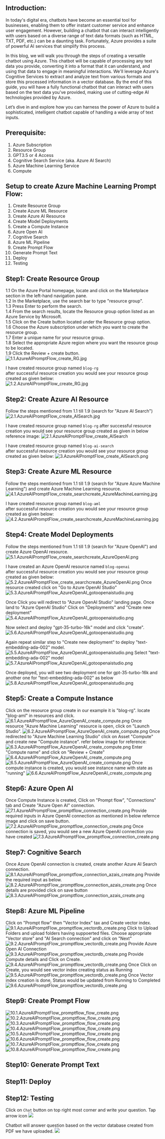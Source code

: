 ## Introduction:  
In today's digital era, chatbots have become an essential tool for businesses, enabling them to offer instant customer service and enhance user engagement. However, building a chatbot that can interact intelligently with users based on a diverse range of text data formats (such as HTML, TXT, PDF, etc.) can be a daunting task. Fortunately, Azure provides a suite of powerful AI services that simplify this process.

In this blog, we will walk you through the steps of creating a versatile chatbot using Azure. This chatbot will be capable of processing any text data you provide, converting it into a format that it can understand, and using that data to engage in meaningful interactions. We'll leverage Azure's Cognitive Services to extract and analyze text from various formats and store this processed information in a vector database. By the end of this guide, you will have a fully functional chatbot that can interact with users based on the text data you've provided, making use of cutting-edge AI technologies provided by Azure.

Let’s dive in and explore how you can harness the power of Azure to build a sophisticated, intelligent chatbot capable of handling a wide array of text inputs.

## Prerequisite: 
1. Azure Subscription 
2. Resource Group
3. GPT3.5 or 4 Access
4. Cognitive Search Service (aka. Azure AI Search)
5. Azure Machine Learning Service
6. Compute

## Setup to create Azure Machine Learning Prompt Flow: 
1. Create Resource Group  
2. Create Azure ML Resource  
3. Create Azure AI Resource  
4. Create Model Deployments  
5. Create a Compute Instance  
6. Azure Open AI  
7. Cognitive Search   
8. Azure ML Pipeline  
9. Create Prompt Flow  
10. Generate Prompt Text  
11. Deploy  
12. Testing  
   
## Step1: Create Resource Group
1.1 On the Azure Portal homepage, locate and click on the Marketplace section in the left-hand navigation pane.  
1.2 In the Marketplace, use the search bar to type "resource group".  
1.3 Press Enter to perform the search.  
1.4 From the search results, locate the Resource group option listed as an Azure Service by Microsoft.  
1.5 Click on the Create button located under the Resource group option.  
1.6 Choose the Azure subscription under which you want to create the resource group.  
1.7 Enter a unique name for your resource group.  
1.8 Select the appropriate Azure region where you want the resource group to be located.  
1.9 Click the Review + create button.  
![1.1.AzureAIPromptFlow_create_RG.jpg](../azureai-promt-flow/images/1.1.AzureAIPromptFlow_create_RG.png)

I have created resource group named ```blog-rg```  
after successful resource creation you would see your resource group created as given below:  
![1.2.AzureAIPromptFlow_create_RG.jpg](../azureai-promt-flow/images/1.2.AzureAIPromptFlow_create_RG.png)

## Step2: Create Azure AI Resource
Follow the steps mentioned from 1.1 till 1.9 (search for "Azure AI Search")
![2.1.AzureAIPromptFlow_create_AISearch.jpg](../azureai-promt-flow/images/2.1.AzureAIPromptFlow_create_AISearch.png)

I have created resource group named ```blog-rg``` 
after successful resource creation you would see your resource group created as given in below reference image:
![2.1.AzureAIPromptFlow_create_AISearch](../azureai-promt-flow/images/2.2.AzureAIPromptFlow_create_AISearch.png)

I have created resource group named ```blog-ai-search```  
after successful resource creation you would see your resource group created as given below: 
![3.AzureAIPromptFlow_create_AISearch.png](../azureai-promt-flow/images/3.AzureAIPromptFlow_create_AISearch.png)


## Step3: Create Azure ML Resource
Follow the steps mentioned from 1.1 till 1.9 (search for "Azure Azure Machine Learning") and create Azure Machine Learning resource.
![4.1.AzureAIPromptFlow_create_searchcreate_AzureMachineLearning.jpg](../azureai-promt-flow/images/4.1.AzureAIPromptFlow_create_searchcreate_AzureMachineLearning.png)

I have created resource group named ```blog-aml```  
after successful resource creation you would see your resource group created as given below: 
![4.2.AzureAIPromptFlow_create_searchcreate_AzureMachineLearning.jpg](../azureai-promt-flow/images/4.2.AzureAIPromptFlow_create_searchcreate_AzureMachineLearning.png)

## Step4: Create Model Deployments 
Follow the steps mentioned from 1.1 till 1.9 (search for "Azure OpenAI") and create Azure OpenAI resource.
![5.1.AzureAIPromptFlow_create_searchcreate_AzureOpenAI.png](../azureai-promt-flow/images/5.1.AzureAIPromptFlow_create_searchcreate_AzureOpenAI.png)

I have created an Azure OpenAI resource named ```blog-openai```  
after successful resource creation you would see your resource group created as given below: 
![5.2.AzureAIPromptFlow_create_searchcreate_AzureOpenAI.png](../azureai-promt-flow/images/5.2.AzureAIPromptFlow_create_searchcreate_AzureOpenAI.png)
Once resource created click on "Go to Azure OpenAI Studio" 
![5.3.AzureAIPromptFlow_AzureOpenAI_gotoopenaistudio.png](../azureai-promt-flow/images/5.3.AzureAIPromptFlow_AzureOpenAI_gotoopenaistudio.png)

Once Click you will redirect to "Azure OpenAI Studio" landing page.
Once land to "Azure OpenAI Studio" Click on "Deployments" and "Create new deployment"
![5.4.AzureAIPromptFlow_AzureOpenAI_gotoopenaistudio.png](../azureai-promt-flow/images/5.4.AzureAIPromptFlow_AzureOpenAI_create_deployment.png)

Now select and deploy "gpt-35-turbo-16k" model and click "create".
![5.6.AzureAIPromptFlow_AzureOpenAI_gotoopenaistudio.png](../azureai-promt-flow/images/5.6.AzureAIPromptFlow_AzureOpenAI_create_deployment.png)

Again repeat similar step to "Create new deployment" to deploy "text-embedding-ada-002" model.
![5.5.AzureAIPromptFlow_AzureOpenAI_gotoopenaistudio.png](../azureai-promt-flow/images/5.5.AzureAIPromptFlow_AzureOpenAI_create_deployment.png)
Select "text-embedding-ada-002" model
![5.7.AzureAIPromptFlow_AzureOpenAI_gotoopenaistudio.png](../azureai-promt-flow/images/5.7.AzureAIPromptFlow_AzureOpenAI_create_deployment.png)

Once deployed, you will see two deployment one for gpt-35-turbo-16k and another one for "text-embedding-ada-002" as below
![5.8.AzureAIPromptFlow_AzureOpenAI_gotoopenaistudio.png](../azureai-promt-flow/images/5.8.AzureAIPromptFlow_AzureOpenAI_create_deployment.png)

## Step5: Create a Compute Instance 
Click on the resource group create in our example it is "blog-rg". locate "blog-aml" in resources and click.
![6.1.AzureAIPromptFlow_AzureOpenAI_create_compute.png](../azureai-promt-flow/images/6.1.AzureAIPromptFlow_AzureOpenAI_create_compute.png)
Once resource "Azure Machine Learning" resource is open, click on "Launch Studio".
![6.2.AzureAIPromptFlow_AzureOpenAI_create_compute.png](../azureai-promt-flow/images/6.2.AzureAIPromptFlow_AzureOpenAI_create_compute.png)
Once redirected to "Azure Machine Learning Studio" click on Asset "Compute" and create new "Compute instance". refer below image for reference:
![6.3.AzureAIPromptFlow_AzureOpenAI_create_compute.png](../azureai-promt-flow/images/6.3.AzureAIPromptFlow_AzureOpenAI_create_compute.png)
Enter "Compute name" and click on "Review + Create" 
![6.4.AzureAIPromptFlow_AzureOpenAI_create_compute.png](../azureai-promt-flow/images/6.4.AzureAIPromptFlow_AzureOpenAI_create_compute.png)
![6.5.AzureAIPromptFlow_AzureOpenAI_create_compute.png](../azureai-promt-flow/images/6.5.AzureAIPromptFlow_AzureOpenAI_create_compute.png)
Once compute instance is created, you would see instance name with state as "running" 
![6.6.AzureAIPromptFlow_AzureOpenAI_create_compute.png](../azureai-promt-flow/images/6.6.AzureAIPromptFlow_AzureOpenAI_create_compute.png)

## Step6: Azure Open AI 
Once Compute Instance is created, Click on "Prompt flow", "Connections" tab and Create "Azure Open AI" connection.
![7.1.AzureAIPromptFlow_promptflow_connection_create.png](../azureai-promt-flow/images/7.1.AzureAIPromptFlow_promptflow_connection_create.png)
Provide required inputs in Azure OpenAI connection as mentioned in below refernce image and click on save button.
![7.2.AzureAIPromptFlow_promptflow_connection_create.png](../azureai-promt-flow/images/7.2.AzureAIPromptFlow_promptflow_connection_create.png)
Once connection is saved, you would see a new Azure OpenAI connection you have created
![7.3.AzureAIPromptFlow_promptflow_connection_create.png](../azureai-promt-flow/images/7.3.AzureAIPromptFlow_promptflow_connection_create.png)

## Step7: Cognitive Search 
Once Azure OpenAI connection is created, create another Azure AI Search connection.
![8.1.AzureAIPromptFlow_promptflow_connection_azais_create.png](../azureai-promt-flow/images/8.1.AzureAIPromptFlow_promptflow_connection_azais_create.png)
Provide the required input as below.
![8.2.AzureAIPromptFlow_promptflow_connection_azais_create.png](../azureai-promt-flow/images/8.2.AzureAIPromptFlow_promptflow_connection_azais_create.png)
Once details are provided click on save button
![8.3.AzureAIPromptFlow_promptflow_connection_azais_create.png](../azureai-promt-flow/images/8.3.AzureAIPromptFlow_promptflow_connection_azais_create.png)

## Step8: Azure ML Pipeline
Click on "Prompt flow" then "Vector Index" tax and Create vector index.
![9.1.AzureAIPromptFlow_promptflow_vectordb_create.png](../azureai-promt-flow/images/9.1.AzureAIPromptFlow_promptflow_vectordb_create.png)
Click to Upload Folders and upload folders having suppoerted files. Choose appropriate "Vector store" and "AI Search connection" and click on "Next"
![9.2.AzureAIPromptFlow_promptflow_vectordb_create.png](../azureai-promt-flow/images/9.2.AzureAIPromptFlow_promptflow_vectordb_create.png)
Provide Azure Open AI Connection
![9.3.AzureAIPromptFlow_promptflow_vectordb_create.png](../azureai-promt-flow/images/9.3.AzureAIPromptFlow_promptflow_vectordb_create.png)
Provide Compute details and Click on Create.
![9.4.AzureAIPromptFlow_promptflow_vectordb_create.png](../azureai-promt-flow/images/9.4.AzureAIPromptFlow_promptflow_vectordb_create.png)
Once Click on Create, you would see vector index creating status as Running
![9.5.AzureAIPromptFlow_promptflow_vectordb_create.png](../azureai-promt-flow/images/9.5.AzureAIPromptFlow_promptflow_vectordb_create.png)
Once Vector index creation is done, Status would be updated from Running to Completed
![9.6.AzureAIPromptFlow_promptflow_vectordb_create.png](../azureai-promt-flow/images/9.6.AzureAIPromptFlow_promptflow_vectordb_create.png)

## Step9: Create Prompt Flow

![10.1.AzureAIPromptFlow_promptflow_flow_create.png](../azureai-promt-flow/images/10.1.AzureAIPromptFlow_promptflow_flow_create.png)
![10.2.AzureAIPromptFlow_promptflow_flow_create.png](../azureai-promt-flow/images/10.2.AzureAIPromptFlow_promptflow_flow_create.png)
![10.3.AzureAIPromptFlow_promptflow_flow_create.png](../azureai-promt-flow/images/10.3.AzureAIPromptFlow_promptflow_flow_create.png)
![10.4.AzureAIPromptFlow_promptflow_flow_create.png](../azureai-promt-flow/images/10.4.AzureAIPromptFlow_promptflow_flow_create.png)
![10.5.AzureAIPromptFlow_promptflow_flow_create.png](../azureai-promt-flow/images/10.5.AzureAIPromptFlow_promptflow_flow_create.png)
![10.6.AzureAIPromptFlow_promptflow_flow_create.png](../azureai-promt-flow/images/10.6.AzureAIPromptFlow_promptflow_flow_create.png)
![10.7.AzureAIPromptFlow_promptflow_flow_create.png](../azureai-promt-flow/images/10.7.AzureAIPromptFlow_promptflow_flow_create.png)
![10.8.AzureAIPromptFlow_promptflow_flow_create.png](../azureai-promt-flow/images/10.8.AzureAIPromptFlow_promptflow_flow_create.png)

## Step10: Generate Prompt Text
## Step11: Deploy

## Step12: Testing
Click on ```Chat``` button on top right most corner and write your question. Tap arrow icon 
![](../azureai-promt-flow/images/11.1.AzureAIPromptFlow_promptflow_chatwithdsapdf.png)

Chatbot will answer question based on the vector database created from PDF we have uploaded.
![](../azureai-promt-flow/images/11.2.AzureAIPromptFlow_promptflow_chatwithdsapdf.png)
